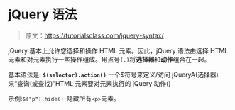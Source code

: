 # jQuery 语法

> 原文：<https://tutorialsclass.com/jquery-syntax/>

jQuery 基本上允许您选择和操作 HTML 元素。因此，jQuery 语法由选择 HTML 元素和对元素执行一些操作组成。用点号`(.)`将**选择器**和**动作**组合在一起。

基本语法是: **`$(selector).action()`** 一个$符号来定义/访问 jQueryA(选择器)来“查询(或查找)”HTML 元素要对元素执行的 jQuery 动作()

示例:`$("p").hide()`–隐藏所有`<p>`元素。